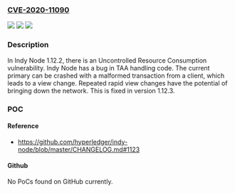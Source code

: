 ### [CVE-2020-11090](https://cve.mitre.org/cgi-bin/cvename.cgi?name=CVE-2020-11090)
![](https://img.shields.io/static/v1?label=Product&message=Indy%20Node&color=blue)
![](https://img.shields.io/static/v1?label=Version&message=n%2Fa&color=blue)
![](https://img.shields.io/static/v1?label=Vulnerability&message=CWE-400%3A%20Uncontrolled%20Resource%20Consumption&color=brighgreen)

### Description

In Indy Node 1.12.2, there is an Uncontrolled Resource Consumption vulnerability. Indy Node has a bug in TAA handling code. The current primary can be crashed with a malformed transaction from a client, which leads to a view change. Repeated rapid view changes have the potential of bringing down the network. This is fixed in version 1.12.3.

### POC

#### Reference
- https://github.com/hyperledger/indy-node/blob/master/CHANGELOG.md#1123

#### Github
No PoCs found on GitHub currently.

